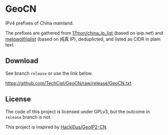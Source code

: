 # GeoCN

IPv4 prefixes of China mainland.

The prefixes are gathered from [17mon/china_ip_list](https://github.com/17mon/china_ip_list) (based on ipip.net) and [metowolf/iplist](https://github.com/metowolf/iplist) (based on 纯真 IP), deduplicted, and listed as CIDR in plain text.

## Download

See branch `release` or use the link below.

https://github.com/TechCiel/GeoCN/raw/release/GeoCN.txt

## License

The code of this project is licensed under GPLv3, but the outcome in `release` branch is not.

This project is inspired by [Hackl0us/GeoIP2-CN](https://github.com/Hackl0us/GeoIP2-CN).
